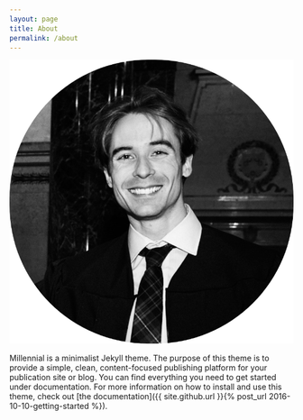 ```yaml
---
layout: page
title: About
permalink: /about
---
```


![Photo not loaded](assets/img/me_round.png)

Millennial is a minimalist Jekyll theme. The purpose of this theme is to provide a simple, clean, content-focused publishing platform for your publication site or blog. You can find everything you need to get started under documentation. For more information on how to install and use this theme, check out [the documentation]({{ site.github.url }}{% post_url 2016-10-10-getting-started %}).
